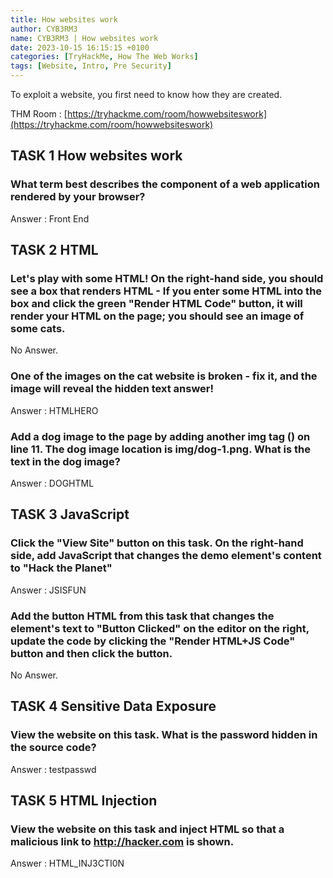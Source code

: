 ```yaml
---
title: How websites work
author: CYB3RM3
name: CYB3RM3 | How websites work
date: 2023-10-15 16:15:15 +0100
categories: [TryHackMe, How The Web Works]
tags: [Website, Intro, Pre Security]
---
```


To exploit a website, you first need to know how they are created.

THM Room : [https://tryhackme.com/room/howwebsiteswork](https://tryhackme.com/room/howwebsiteswork)



## TASK 1 How websites work
### What term best describes the component of a web application rendered by your browser?
Answer : Front End

## TASK 2 HTML
### Let's play with some HTML! On the right-hand side, you should see a box that renders HTML - If you enter some HTML into the box and click the green "Render HTML Code" button, it will render your HTML on the page; you should see an image of some cats.
No Answer.

### One of the images on the cat website is broken - fix it, and the image will reveal the hidden text answer!
Answer : HTMLHERO

### Add a dog image to the page by adding another img tag (<img>) on line 11. The dog image location is img/dog-1.png. What is the text in the dog image?
Answer : DOGHTML

## TASK 3 JavaScript

### Click the "View Site" button on this task. On the right-hand side, add JavaScript that changes the demo element's content to "Hack the Planet"
Answer : JSISFUN

### Add the button HTML from this task that changes the element's text to "Button Clicked" on the editor on the right, update the code by clicking the "Render HTML+JS Code" button and then click the button.
No Answer.

## TASK 4 Sensitive Data Exposure
### View the website on this task. What is the password hidden in the source code? 
Answer : testpasswd

## TASK 5 HTML Injection
### View the website on this task and inject HTML so that a malicious link to http://hacker.com is shown. 
Answer : HTML_INJ3CTI0N